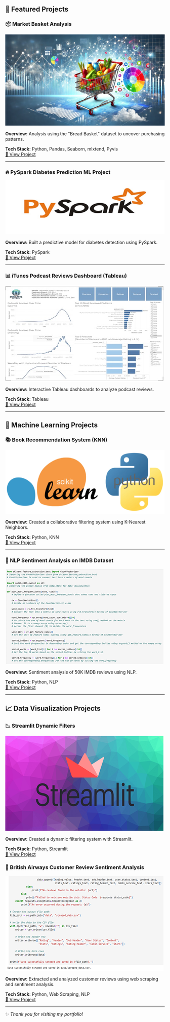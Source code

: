 ## 🌟 Featured Projects

### 📦 Market Basket Analysis

![Market Basket Analysis](images/43.png)

**Overview:** Analysis using the "Bread Basket" dataset to uncover purchasing patterns.

**Tech Stack:** Python, Pandas, Seaborn, mlxtend, Pyvis  
[🔗 View Project](https://github.com/sitshayeva/portfolio/tree/main/projects/43)

---

### 🔥 PySpark Diabetes Prediction ML Project

![Diabetes Prediction](images/42.png)

**Overview:** Built a predictive model for diabetes detection using PySpark.

**Tech Stack:** PySpark  
[🔗 View Project](https://github.com/sitshayeva/portfolio/tree/main/projects/42)

---

### 📊 iTunes Podcast Reviews Dashboard (Tableau)

![iTunes Dashboard](images/41.png)

**Overview:** Interactive Tableau dashboards to analyze podcast reviews.

**Tech Stack:** Tableau  
[🔗 View Project](https://github.com/sitshayeva/portfolio/tree/main/projects/41)

---

## 🤖 Machine Learning Projects

### 📚 Book Recommendation System (KNN)

![Book Recommendation](images/37.png)

**Overview:** Created a collaborative filtering system using K-Nearest Neighbors.

**Tech Stack:** Python, KNN  
[🔗 View Project](https://github.com/sitshayeva/portfolio/tree/main/projects/37)

---

### 🧠 NLP Sentiment Analysis on IMDB Dataset

![IMDB NLP](images/32.png)

**Overview:** Sentiment analysis of 50K IMDB reviews using NLP.

**Tech Stack:** Python, NLP  
[🔗 View Project](https://github.com/sitshayeva/portfolio/tree/main/projects/32)

---

## 📈 Data Visualization Projects

### 📉 Streamlit Dynamic Filters

![Streamlit Filters](images/19_1.png)

**Overview:** Created a dynamic filtering system with Streamlit.

**Tech Stack:** Python, Streamlit  
[🔗 View Project](https://github.com/sitshayeva/portfolio/tree/main/projects/19)

### 💼 British Airways Customer Review Sentiment Analysis

![British Airways Analysis](images/24_1.png)

**Overview:** Extracted and analyzed customer reviews using web scraping and sentiment analysis.

**Tech Stack:** Python, Web Scraping, NLP  
[🔗 View Project](https://github.com/sitshayeva/portfolio/tree/main/projects/24)

---

✨ *Thank you for visiting my portfolio!*
